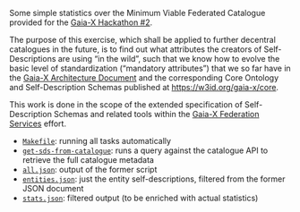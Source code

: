 Some simple statistics over the Minimum Viable Federated Catalogue provided for the [Gaia-X Hackathon #2](https://www.gaia-x.eu/news/events/gaia-x-hackathon-2).

The purpose of this exercise, which shall be applied to further decentral catalogues in the future, is to find out what attributes the creators of Self-Descriptions are using “in the wild”, such that we know how to evolve the basic level of standardization (“mandatory attributes”) that we so far have in the [Gaia-X Architecture Document](https://www.gaia-x.eu/sites/default/files/2021-10/Gaia-X_Architecture_Document_2109.pdf) and the corresponding Core Ontology and Self-Description Schemas published at https://w3id.org/gaia-x/core.

This work is done in the scope of the extended specification of Self-Description Schemas and related tools within the [Gaia-X Federation Services](https://www.gxfs.de/) effort.

* [`Makefile`](Makefile): running all tasks automatically
* [`get-sds-from-catalogue`](get-sds-from-catalogue): runs a query against the catalogue API to retrieve the full catalogue metadata
* [`all.json`](all.json): output of the former script
* [`entities.json`](entities.json): just the entity self-descriptions, filtered from the former JSON document
* [`stats.json`](stats.json): filtered output (to be enriched with actual statistics)
